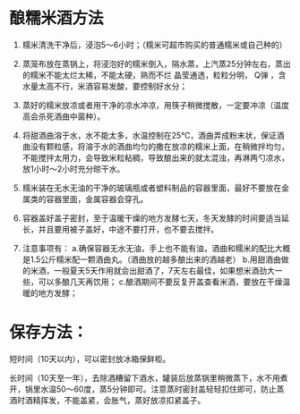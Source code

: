 # 酿糯米酒方法

1. 糯米清洗干净后，浸泡5～6小时；（糯米可超市购买的普通糯米或自己种的）

2. 蒸笼布放在蒸锅上，将浸泡好的糯米倒入，隔水蒸，上汽蒸25分钟左右，蒸出的糯米不能太烂太稀，不能太硬，熟而不烂 晶莹通透，粒粒分明， Q弹 ，含水量太高不行，米酒容易发酸，要控制好水分；

3. 蒸好的糯米放凉或者用干净的凉水冲凉，用筷子稍微搅散，一定要冲凉（温度高会杀死酒曲中菌种）。

4. 将甜酒曲溶于水，水不能太多，水温控制在25℃，酒曲弄成粉末状，保证酒曲没有颗粒感，将溶于水的酒曲均匀的撒在放凉的糯米上面，在稍微拌均匀，不能搅拌太用力，会导致米粒粘稠，导致酿出来的就太混浊，再淋两勺凉水，放1小时～2小时充分晾干水。

5. 糯米装在无水无油的干净的玻璃瓶或者塑料制品的容器里面，最好不要放在金属类的容器里面，金属容器会穿孔。

6. 容器盖好盖子密封，至于温暖干燥的地方发酵七天，冬天发酵的时间要适当延长，并且要用被子盖好，中途不要打开，也不要去搅拌。

7. 注意事项有：
       a.确保容器无水无油，手上也不能有油，酒曲和糯米的配比大概是1.5公斤糯米配一颗酒曲丸。（酒曲放的越多酿出来的酒越老）
       b.用甜酒曲做的米酒，一般夏天5天作用就会出甜酒了，7天左右最佳，如果想米酒劲大一些，可以多酿几天再饮用；
       c.酿酒期间不要反复开盖查看米酒，要放在干燥温暖的地方发酵；


# 保存方法：

短时间（10天以内），可以密封放冰箱保鲜柜。

长时间（10天至一年），去除酒糟留下酒水，罐装后放蒸锅里稍微蒸下，水不用煮开，锅里水温50～60度，蒸5分钟即可。注意蒸时密封盖轻轻扣住即可，防止蒸酒时酒精挥发，不能盖紧，会胀气，蒸好放凉扣紧盖子。